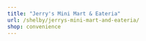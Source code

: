 ```yaml
---
title: "Jerry's Mini Mart & Eateria"
url: /shelby/jerrys-mini-mart-and-eateria/
shop: convenience
---
```

